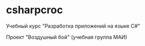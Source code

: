 # csharpcroc
Учебный курс "Разработка приложений на языке C#"

Проект "Воздушный бой" (учебная группа МАИ)

